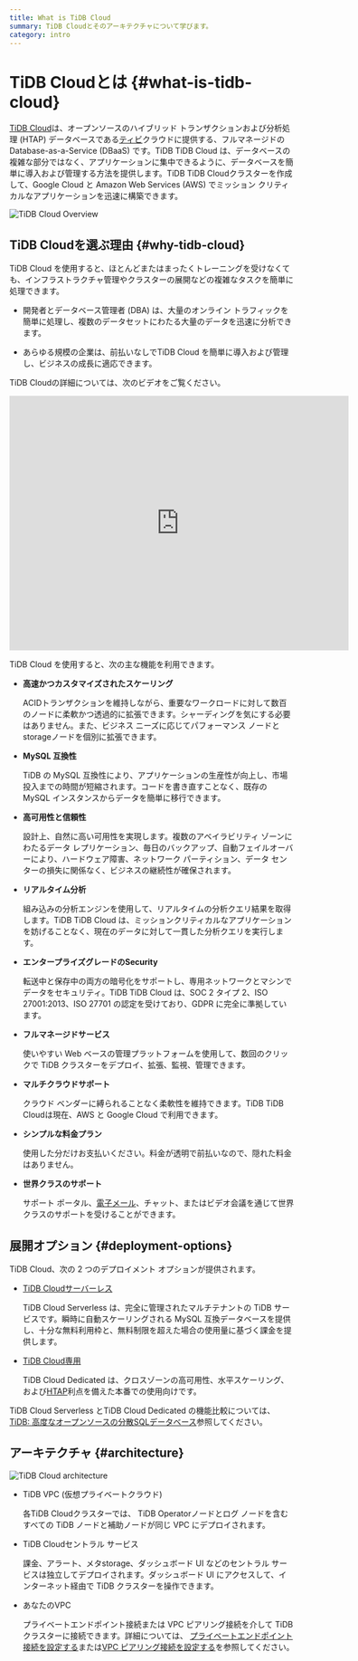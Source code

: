 ```yaml
---
title: What is TiDB Cloud
summary: TiDB Cloudとそのアーキテクチャについて学びます。
category: intro
---
```


# TiDB Cloudとは {#what-is-tidb-cloud}

[TiDB Cloud](https://www.pingcap.com/tidb-cloud/)は、オープンソースのハイブリッド トランザクションおよび分析処理 (HTAP) データベースである[ティビ](https://docs.pingcap.com/tidb/stable/overview)クラウドに提供する、フルマネージドの Database-as-a-Service (DBaaS) です。TiDB TiDB Cloud は、データベースの複雑な部分ではなく、アプリケーションに集中できるように、データベースを簡単に導入および管理する方法を提供します。TiDB TiDB Cloudクラスターを作成して、Google Cloud と Amazon Web Services (AWS) でミッション クリティカルなアプリケーションを迅速に構築できます。

![TiDB Cloud Overview](https://docs-download.pingcap.com/media/images/docs/tidb-cloud/tidb-cloud-overview.png)

## TiDB Cloudを選ぶ理由 {#why-tidb-cloud}

TiDB Cloud を使用すると、ほとんどまたはまったくトレーニングを受けなくても、インフラストラクチャ管理やクラスターの展開などの複雑なタスクを簡単に処理できます。

-   開発者とデータベース管理者 (DBA) は、大量のオンライン トラフィックを簡単に処理し、複数のデータセットにわたる大量のデータを迅速に分析できます。

-   あらゆる規模の企業は、前払いなしでTiDB Cloud を簡単に導入および管理し、ビジネスの成長に適応できます。

TiDB Cloudの詳細については、次のビデオをご覧ください。

<iframe width="600" height="450" src="https://www.youtube.com/embed/skCV9BEmjbo?enablejsapi=1" title="TiDB Cloud を選ぶ理由" frameborder="0" allow="accelerometer; autoplay; clipboard-write; encrypted-media; gyroscope; picture-in-picture" allowfullscreen></iframe>

TiDB Cloud を使用すると、次の主な機能を利用できます。

-   **高速かつカスタマイズされたスケーリング**

    ACIDトランザクションを維持しながら、重要なワークロードに対して数百のノードに柔軟かつ透過的に拡張できます。シャーディングを気にする必要はありません。また、ビジネス ニーズに応じてパフォーマンス ノードとstorageノードを個別に拡張できます。

-   **MySQL 互換性**

    TiDB の MySQL 互換性により、アプリケーションの生産性が向上し、市場投入までの時間が短縮されます。コードを書き直すことなく、既存の MySQL インスタンスからデータを簡単に移行できます。

-   **高可用性と信頼性**

    設計上、自然に高い可用性を実現します。複数のアベイラビリティ ゾーンにわたるデータ レプリケーション、毎日のバックアップ、自動フェイルオーバーにより、ハードウェア障害、ネットワーク パーティション、データ センターの損失に関係なく、ビジネスの継続性が確保されます。

-   **リアルタイム分析**

    組み込みの分析エンジンを使用して、リアルタイムの分析クエリ結果を取得します。TiDB TiDB Cloud は、ミッションクリティカルなアプリケーションを妨げることなく、現在のデータに対して一貫した分析クエリを実行します。

-   **エンタープライズグレードのSecurity**

    転送中と保存中の両方の暗号化をサポートし、専用ネットワークとマシンでデータをセキュリティ。TiDB TiDB Cloud は、SOC 2 タイプ 2、ISO 27001:2013、ISO 27701 の認定を受けており、GDPR に完全に準拠しています。

-   **フルマネージドサービス**

    使いやすい Web ベースの管理プラットフォームを使用して、数回のクリックで TiDB クラスターをデプロイ、拡張、監視、管理できます。

-   **マルチクラウドサポート**

    クラウド ベンダーに縛られることなく柔軟性を維持できます。TiDB TiDB Cloudは現在、AWS と Google Cloud で利用できます。

-   **シンプルな料金プラン**

    使用した分だけお支払いください。料金が透明で前払いなので、隠れた料金はありません。

-   **世界クラスのサポート**

    サポート ポータル、<a href="mailto:tidbcloud-support@pingcap.com">電子メール</a>、チャット、またはビデオ会議を通じて世界クラスのサポートを受けることができます。

## 展開オプション {#deployment-options}

TiDB Cloud、次の 2 つのデプロイメント オプションが提供されます。

-   [TiDB Cloudサーバーレス](https://www.pingcap.com/tidb-cloud-serverless)

    TiDB Cloud Serverless は、完全に管理されたマルチテナントの TiDB サービスです。瞬時に自動スケーリングされる MySQL 互換データベースを提供し、十分な無料利用枠と、無料制限を超えた場合の使用量に基づく課金を提供します。

-   [TiDB Cloud専用](https://www.pingcap.com/tidb-cloud-dedicated)

    TiDB Cloud Dedicated は、クロスゾーンの高可用性、水平スケーリング、および[HTAP](https://en.wikipedia.org/wiki/Hybrid_transactional/analytical_processing)利点を備えた本番での使用向けです。

TiDB Cloud Serverless とTiDB Cloud Dedicated の機能比較については、 [TiDB: 高度なオープンソースの分散SQLデータベース](https://www.pingcap.com/get-started-tidb)参照してください。

## アーキテクチャ {#architecture}

![TiDB Cloud architecture](https://docs-download.pingcap.com/media/images/docs/tidb-cloud/tidb-cloud-architecture.png)

-   TiDB VPC (仮想プライベートクラウド)

    各TiDB Cloudクラスターでは、 TiDB Operatorノードとログ ノードを含むすべての TiDB ノードと補助ノードが同じ VPC にデプロイされます。

-   TiDB Cloudセントラル サービス

    課金、アラート、メタstorage、ダッシュボード UI などのセントラル サービスは独立してデプロイされます。ダッシュボード UI にアクセスして、インターネット経由で TiDB クラスターを操作できます。

-   あなたのVPC

    プライベートエンドポイント接続または VPC ピアリング接続を介して TiDB クラスターに接続できます。詳細については、 [プライベートエンドポイント接続を設定する](/tidb-cloud/set-up-private-endpoint-connections.md)または[VPC ピアリング接続を設定する](/tidb-cloud/set-up-vpc-peering-connections.md)を参照してください。
